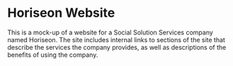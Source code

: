 # Horiseon Website
This is a mock-up of a website for a Social Solution Services company named Horiseon. The site includes internal links to sections of the site that describe the services the company provides, as well as descriptions of the benefits of using the company.
